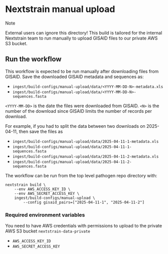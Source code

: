 # Nextstrain manual upload

> [!NOTE]
> External users can ignore this directory!
> This build is tailored for the internal Nextstrain team to
> run manually to upload GISAID files to our private AWS S3 bucket.


## Run the workflow

This workflow is expected to be run manually after downloading files from GISAID.
Save the downloaded GISAID metadata and sequences as:
- `ingest/build-configs/manual-upload/data/<YYYY-MM-DD-N>-metadata.xls`
- `ingest/build-configs/manual-upload/data/<YYYY-MM-DD-N>-sequences.fasta`

`<YYYY-MM-DD>` is the date the files were downloaded from GISAID.
`<N>` is the number of the download since GISAID limits the number of records per download.

For example, if you had to split the data between two downloads on 2025-04-11,
then save the files as
- `ingest/build-configs/manual-upload/data/2025-04-11-1-metadata.xls`
- `ingest/build-configs/manual-upload/data/2025-04-11-1-sequences.fasta`
- `ingest/build-configs/manual-upload/data/2025-04-11-2-metadata.xls`
- `ingest/build-configs/manual-upload/data/2025-04-11-2-sequences.fasta`

The workflow can be run from the top level pathogen repo directory with:
```
nextstrain build \
    --env AWS_ACCESS_KEY_ID \
    --env AWS_SECRET_ACCESS_KEY \
    ingest/build-configs/manual-upload \
        --config gisaid_pairs=["2025-04-11-1", "2025-04-11-2"]
```

### Required environment variables

You need to have AWS credentials with permissions to upload to the private
AWS S3 bucket `nextstrain-data-private`

- `AWS_ACCESS_KEY_ID`
- `AWS_SECRET_ACCESS_KEY`
